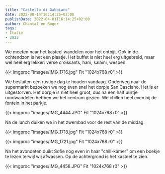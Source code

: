 ```yaml
---
title: "Castello di Gabbiano"
date: 2022-08-14T16:14:25+02:00
publishDate: 2022-04-01T16:14:25+02:00
author: Chantal en Roger
tags:
- Italië
- 2022
---
```


We moeten naar het kasteel wandelen voor het ontbijt. Ook in de ochtendzon is het een plaatje. Het buffet is niet heel erg uitgebreid, maar wel heel erg lekker: verse croissants, ham, salami, wespen.

{{< imgproc "images/IMG_1716.jpg" Fit "1024x768 r0" >}}

We besluiten een rustige dag te houden vandaag. Onderweg naar de supermarkt bezoeken we nog even snel het dorpje San Casciano. Het is er uitgestorven. Het dorpje is niet heel groot, dus na een half uurtje rondwandelen hebben we het centrum gezien. We chillen heel even bij de fontein in het parkje.

{{< imgproc "images/IMG_4444.JPG" Fit "1024x768 r0" >}}

Na de lunch duiken we in het zwembad voor de rest van de middag.

{{< imgproc "images/IMG_1718.jpg" Fit "1024x768 r0" >}}

{{< imgproc "images/IMG_1721.jpg" Fit "1024x768 r0" >}}

Na het avondeten duikt Sofie nog even in haar "chill-kamer" om een boekje te lezen terwijl wij afwassen. Op de achtergrond is het kasteel te zien.

{{< imgproc "images/IMG_4458.JPG" Fit "1024x768 r0" >}}

